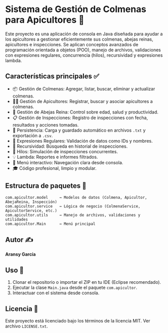 # Sistema de Gestión de Colmenas para Apicultores 🐝

Este proyecto es una aplicación de consola en Java diseñada para ayudar a los apicultores a gestionar eficientemente sus colmenas, abejas reinas, apicultores e inspecciones. Se aplican conceptos avanzados de programación orientada a objetos (POO), manejo de archivos, validaciones con expresiones regulares, concurrencia (hilos), recursividad y expresiones lambda.

## Características principales ✅

- 📦 Gestión de Colmenas: Agregar, listar, buscar, eliminar y actualizar colmenas.
- 🧑‍🌾 Gestión de Apicultores: Registrar, buscar y asociar apicultores a colmenas.
- 👑 Gestión de Abejas Reina: Control sobre edad, salud y productividad.
- 📋 Gestión de Inspecciones: Registro de inspecciones con fecha, resultados y acciones tomadas.
- 💾 Persistencia: Carga y guardado automático en archivos `.txt` y exportación a `.csv`.
- 🧮 Expresiones Regulares: Validación de datos como IDs y nombres.
- 🔁 Recursividad: Búsqueda en historial de inspecciones.
- 🧵 Hilos: Simulación de inspecciones concurrentes.
- 💡 Lambda: Reportes e informes filtrados.
- 🧭 Menú interactivo: Navegación clara desde consola.
- 🎓 Código profesional, limpio y modular.

## Estructura de paquetes 📁

```
com.apicultor.model     → Modelos de datos (Colmena, Apicultor, AbejaReina, Inspección)
com.apicultor.service   → Lógica de negocio (ColmenaService, ApicultorService, etc.)
com.apicultor.utils     → Manejo de archivos, validaciones y utilidades
com.apicultor.Main      → Menú principal
```

## Autor ✍️

**Aransy García**

## Uso 🚀

1. Clonar el repositorio o importar el ZIP en tu IDE (Eclipse recomendado).
2. Ejecutar la clase `Main.java` desde el paquete `com.apicultor`.
3. Interactuar con el sistema desde consola.

## Licencia 📄

Este proyecto está licenciado bajo los términos de la licencia MIT. Ver archivo `LICENSE.txt`.
